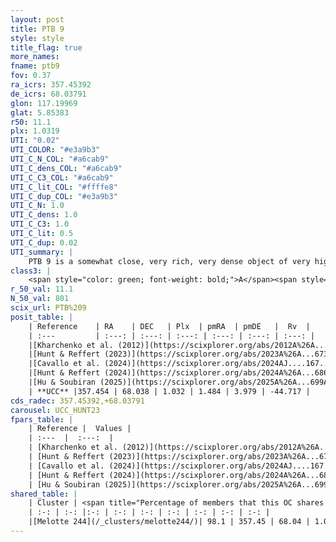 ```yaml
---
layout: post
title: PTB 9
style: style
title_flag: true
more_names: 
fname: ptb9
fov: 0.37
ra_icrs: 357.45392
de_icrs: 68.03791
glon: 117.19969
glat: 5.85383
r50: 11.1
plx: 1.0319
UTI: "0.02"
UTI_COLOR: "#e3a9b3"
UTI_C_N_COL: "#a6cab9"
UTI_C_dens_COL: "#a6cab9"
UTI_C_C3_COL: "#a6cab9"
UTI_C_lit_COL: "#ffffe8"
UTI_C_dup_COL: "#e3a9b3"
UTI_C_N: 1.0
UTI_C_dens: 1.0
UTI_C_C3: 1.0
UTI_C_lit: 0.5
UTI_C_dup: 0.02
UTI_summary: |
    PTB 9 is a somewhat close, very rich, very dense object of very high C3 quality. It is moderately studied in the literature.<br><br><span style="color: #99180f; font-weight: bold;">Warning: </span>This is very likely a duplicate object, which shares a large percentage of members with at least one previously reported entry.
class3: |
    <span style="color: green; font-weight: bold;">A</span><span style="color: green; font-weight: bold;">A</span>
r_50_val: 11.1
N_50_val: 801
scix_url: PTB%209
posit_table: |
    | Reference    | RA    | DEC   | Plx  | pmRA  | pmDE   |  Rv  |
    | :---         | :---: | :---: | :---: | :---: | :---: | :---: |
    |[Kharchenko et al. (2012)](https://scixplorer.org/abs/2012A%26A...543A.156K) | 357.502 | 68.033 | -- | -2.8 | 0.04 | -- |
    |[Hunt & Reffert (2023)](https://scixplorer.org/abs/2023A%26A...673A.114H) | 357.495 | 68.031 | 1.033 | 1.482 | 3.963 | -44.265 |
    |[Cavallo et al. (2024)](https://scixplorer.org/abs/2024AJ....167...12C) | 357.449 | 68.04 | 1.033 | -- | -- | -- |
    |[Hunt & Reffert (2024)](https://scixplorer.org/abs/2024A%26A...686A..42H) | 357.495 | 68.031 | 1.033 | 1.482 | 3.963 | -44.265 |
    |[Hu & Soubiran (2025)](https://scixplorer.org/abs/2025A%26A...699A.246H) | 357.449 | 68.04 | -- | -- | -- | -- |
    | **UCC** |357.454 | 68.038 | 1.032 | 1.484 | 3.979 | -44.717 | 
cds_radec: 357.45392,+68.03791
carousel: UCC_HUNT23
fpars_table: |
    | Reference |  Values |
    | :---  |  :---:  |
    | [Kharchenko et al. (2012)](https://scixplorer.org/abs/2012A%26A...543A.156K) | `e_bv=0.7, distance=850, log_age=9.07` |
    | [Hunt & Reffert (2023)](https://scixplorer.org/abs/2023A%26A...673A.114H) | `AV50=2.55, diffAV50=1.045, MOD50=9.832, logAge50=8.94` |
    | [Cavallo et al. (2024)](https://scixplorer.org/abs/2024AJ....167...12C) | `AV50=2.89, dMod50=10.08, logAge50=8.91, [Fe/H]50=-0.03` |
    | [Hunt & Reffert (2024)](https://scixplorer.org/abs/2024A%26A...686A..42H) | `MassJ=2676.00` |
    | [Hu & Soubiran (2025)](https://scixplorer.org/abs/2025A%26A...699A.246H) | `MA22=0.15, MA23f=-0.13, MA23g=-0.02, MZ23=0.17, MK24=-0.12, MF24=-0.11` |
shared_table: |
    | Cluster | <span title="Percentage of members that this OC shares with the ones listed">%</span>   | RA   | DEC   | Plx   | pmRA  | pmDE  | Rv | UTI |
    | :-: | :-: |:-: | :-: | :-: | :-: | :-: | :-: | :-: |
    |[Melotte 244](/_clusters/melotte244/)| 98.1 | 357.45 | 68.04 | 1.03 | 1.48 | 3.98 | -44.73 |1.0 |
---
```

